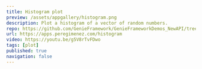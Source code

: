 ```yaml
---
title: Histogram plot
preview: /assets/appgallery/histogram.png
description: Plot a histogram of a vector of random numbers.
repo: https://github.com/GenieFramework/GenieFrameworkDemos_NewAPI/tree/main/histogram
url: https://apps.peregimenez.com/histogram
video: https://youtu.be/g5V8rTvFDwo
tags: [plot]
published: true
navigation: false
---
```

